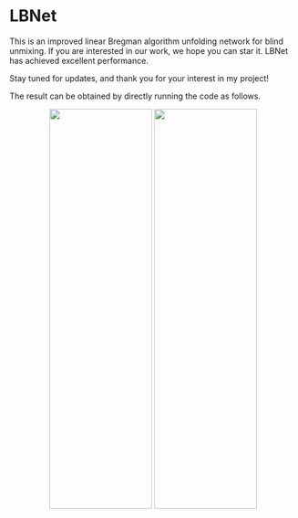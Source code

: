 # LBNet
This is an improved linear Bregman algorithm unfolding network for blind unmixing. If you are interested in our work, we hope you can star it. LBNet has achieved excellent performance.

Stay tuned for updates, and thank you for your interest in my project!

The result can be obtained by directly running the code as follows.
<div align=center>
<img src=https://github.com/user-attachments/assets/662681ee-3a84-46f3-a657-08fa90b273de width="180" height="700"> <img src=https://github.com/user-attachments/assets/b0443b1b-5cc0-491c-858a-96aa3ed9f24e width="180" height="700">
</div>
